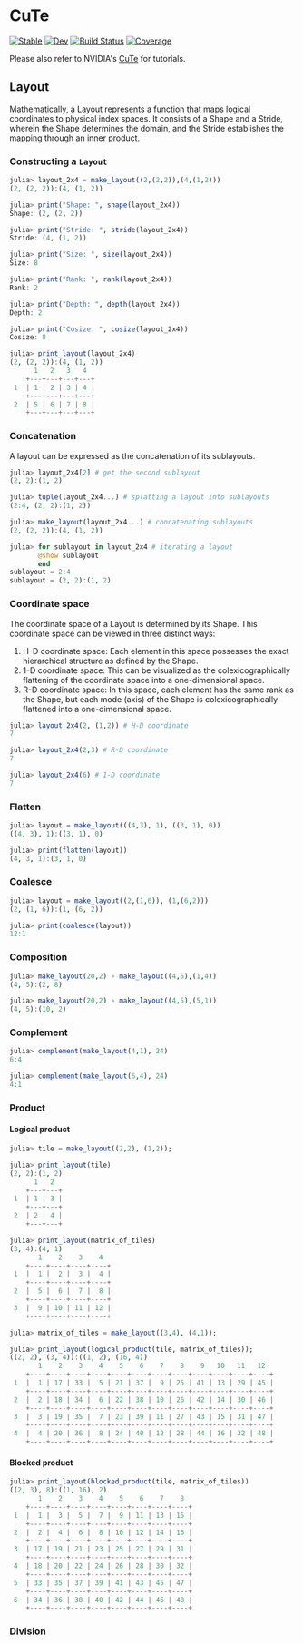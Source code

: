 # CuTe

[![Stable](https://img.shields.io/badge/docs-stable-blue.svg)](https://YichengDWu.github.io/CuTe.jl/stable/)
[![Dev](https://img.shields.io/badge/docs-dev-blue.svg)](https://YichengDWu.github.io/CuTe.jl/dev/)
[![Build Status](https://github.com/YichengDWu/CuTe.jl/actions/workflows/CI.yml/badge.svg?branch=main)](https://github.com/YichengDWu/CuTe.jl/actions/workflows/CI.yml?query=branch%3Amain)
[![Coverage](https://codecov.io/gh/YichengDWu/CuTe.jl/branch/main/graph/badge.svg)](https://codecov.io/gh/YichengDWu/CuTe.jl)

Please also refer to NVIDIA's [CuTe](https://github.com/NVIDIA/cutlass/blob/main/media/docs/cute/00_quickstart.md) for tutorials.

## Layout

Mathematically, a Layout represents a function that maps logical coordinates to physical index spaces. It consists of a Shape and a Stride, wherein the Shape determines the domain, and the Stride establishes the mapping through an inner product.

### Constructing a `Layout`

```julia
julia> layout_2x4 = make_layout((2,(2,2)),(4,(1,2)))
(2, (2, 2)):(4, (1, 2))

julia> print("Shape: ", shape(layout_2x4))
Shape: (2, (2, 2))

julia> print("Stride: ", stride(layout_2x4))
Stride: (4, (1, 2))

julia> print("Size: ", size(layout_2x4))
Size: 8

julia> print("Rank: ", rank(layout_2x4))
Rank: 2

julia> print("Depth: ", depth(layout_2x4))
Depth: 2

julia> print("Cosize: ", cosize(layout_2x4))
Cosize: 8

julia> print_layout(layout_2x4)
(2, (2, 2)):(4, (1, 2))
      1   2   3   4
    +---+---+---+---+
 1  | 1 | 2 | 3 | 4 |
    +---+---+---+---+
 2  | 5 | 6 | 7 | 8 |
    +---+---+---+---+
```

### Concatenation

A layout can be expressed as the concatenation of its sublayouts.

```julia
julia> layout_2x4[2] # get the second sublayout
(2, 2):(1, 2)

julia> tuple(layout_2x4...) # splatting a layout into sublayouts
(2:4, (2, 2):(1, 2))

julia> make_layout(layout_2x4...) # concatenating sublayouts
(2, (2, 2)):(4, (1, 2))

julia> for sublayout in layout_2x4 # iterating a layout
       @show sublayout
       end
sublayout = 2:4
sublayout = (2, 2):(1, 2)

```

### Coordinate space

The coordinate space of a Layout is determined by its Shape. This coordinate space can be viewed in three distinct ways:

1. H-D coordinate space: Each element in this space possesses the exact hierarchical structure as defined by the Shape.
2. 1-D coordinate space: This can be visualized as the colexicographically flattening of the coordinate space into a one-dimensional space.
3. R-D coordinate space: In this space, each element has the same rank as the Shape, but each mode (axis) of the Shape is colexicographically flattened into a one-dimensional space.

```julia
julia> layout_2x4(2, (1,2)) # H-D coordinate
7

julia> layout_2x4(2,3) # R-D coordinate
7

julia> layout_2x4(6) # 1-D coordinate
7
```

### Flatten
```julia
julia> layout = make_layout(((4,3), 1), ((3, 1), 0))
((4, 3), 1):((3, 1), 0)

julia> print(flatten(layout))
(4, 3, 1):(3, 1, 0)
```

### Coalesce

```julia
julia> layout = make_layout((2,(1,6)), (1,(6,2)))
(2, (1, 6)):(1, (6, 2))

julia> print(coalesce(layout))
12:1
```

### Composition
```julia
julia> make_layout(20,2) ∘ make_layout((4,5),(1,4))
(4, 5):(2, 8)

julia> make_layout(20,2) ∘ make_layout((4,5),(5,1))
(4, 5):(10, 2)
```

### Complement

```julia
julia> complement(make_layout(4,1), 24)
6:4

julia> complement(make_layout(6,4), 24)
4:1
```
### Product
#### Logical product
```julia
julia> tile = make_layout((2,2), (1,2));

julia> print_layout(tile)
(2, 2):(1, 2)
      1   2
    +---+---+
 1  | 1 | 3 |
    +---+---+
 2  | 2 | 4 |
    +---+---+

julia> print_layout(matrix_of_tiles)
(3, 4):(4, 1)
       1    2    3    4
    +----+----+----+----+
 1  |  1 |  2 |  3 |  4 |
    +----+----+----+----+
 2  |  5 |  6 |  7 |  8 |
    +----+----+----+----+
 3  |  9 | 10 | 11 | 12 |
    +----+----+----+----+

julia> matrix_of_tiles = make_layout((3,4), (4,1));

julia> print_layout(logical_product(tile, matrix_of_tiles));
((2, 2), (3, 4)):((1, 2), (16, 4))
       1    2    3    4    5    6    7    8    9   10   11   12
    +----+----+----+----+----+----+----+----+----+----+----+----+
 1  |  1 | 17 | 33 |  5 | 21 | 37 |  9 | 25 | 41 | 13 | 29 | 45 |
    +----+----+----+----+----+----+----+----+----+----+----+----+
 2  |  2 | 18 | 34 |  6 | 22 | 38 | 10 | 26 | 42 | 14 | 30 | 46 |
    +----+----+----+----+----+----+----+----+----+----+----+----+
 3  |  3 | 19 | 35 |  7 | 23 | 39 | 11 | 27 | 43 | 15 | 31 | 47 |
    +----+----+----+----+----+----+----+----+----+----+----+----+
 4  |  4 | 20 | 36 |  8 | 24 | 40 | 12 | 28 | 44 | 16 | 32 | 48 |
    +----+----+----+----+----+----+----+----+----+----+----+----+

```

#### Blocked product
```julia
julia> print_layout(blocked_product(tile, matrix_of_tiles))
((2, 3), 8):((1, 16), 2)
       1    2    3    4    5    6    7    8
    +----+----+----+----+----+----+----+----+
 1  |  1 |  3 |  5 |  7 |  9 | 11 | 13 | 15 |
    +----+----+----+----+----+----+----+----+
 2  |  2 |  4 |  6 |  8 | 10 | 12 | 14 | 16 |
    +----+----+----+----+----+----+----+----+
 3  | 17 | 19 | 21 | 23 | 25 | 27 | 29 | 31 |
    +----+----+----+----+----+----+----+----+
 4  | 18 | 20 | 22 | 24 | 26 | 28 | 30 | 32 |
    +----+----+----+----+----+----+----+----+
 5  | 33 | 35 | 37 | 39 | 41 | 43 | 45 | 47 |
    +----+----+----+----+----+----+----+----+
 6  | 34 | 36 | 38 | 40 | 42 | 44 | 46 | 48 |
    +----+----+----+----+----+----+----+----+
```
### Division
